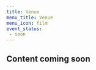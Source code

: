 ```yaml
---
title: Venue
menu_title: Venue
menu_icon: film
event_status:
 - soon
---
```

## Content coming soon
